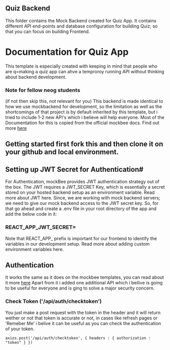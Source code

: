 ## Quiz Backend

This folder contains the Mock Backend created for Quiz App. It contains different API end-points and database configuration for building Quiz; so that you can focus on building Frontend.


# Documentation for Quiz App
This template is especially created with keeping in mind that people who are q=making a quiz app can ahve a temproroy running API without thinking about backend development.

### Note for fellow neog students
(if not then skip this, not relevant for you)
This backend is made identical to how we use mockbackend for development, so the limitation as well as the shortcomings of that project is by default inherited by this template, but i tried to include 1-2 new API's which i believe will help everyone.
Most of the Documentation for this is copied from the official mockbee docs. Find out more [here](https://mockbee.netlify.app/)


## Getting started first fork this and then clone it on your github and local environment.

## Setting up JWT Secret for Authentication#
For Authentication, mockBee provides JWT authentication strategy out of the box. The JWT requires a JWT_SECRET Key, which is essentially a secret stored on your hosted backend setup as an environment variable. Read more about JWT here. Since, we are working with mock backend servers; we need to give our mock backend access to the JWT secret key. So, for that go ahead and create a .env file in your root directory of the app and add the below code in it:

### REACT_APP_JWT_SECRET=<your-jwt-secret>
Note that REACT_APP_ prefix is important for our frontend to identify the variables in our development setup. Read more about adding custom environment variables here.

  
## Authentication
It works the same as it does on the mockbee templates, you can read about it more [here](https://mockbee.netlify.app/docs/api/general/auth)
Apart from it i added one additional API which i beilive is going to be useful for everyone and is ging to solve a major security concern.

### Check Token ('/api/auth/checktoken')
You just  make a post request with the token in the header and it will return wether or not that token is accurate or not, in cases like refresh pages or 'Remeber Me' i belive it can be useful as you can check the authentication of your token.
  
`
axios.post('/api/auth/checktoken', {
  headers : {
    authorization : "token"
  }
})
`
